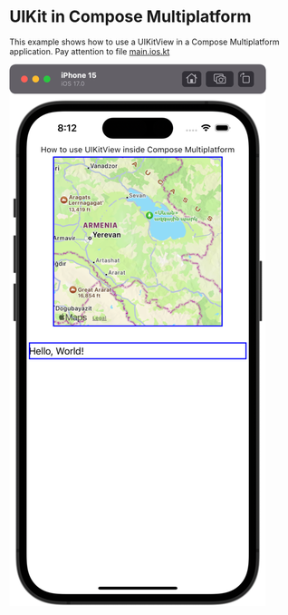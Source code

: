 # UIKit in Compose Multiplatform

This example shows how to use a UIKitView in a Compose Multiplatform application.
Pay attention to file [main.ios.kt](shared%2Fsrc%2FiosMain%2Fkotlin%2Fmain.ios.kt)

![screenshot.png](screenshot.png)

